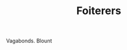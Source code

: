 ---
title: Foiterers
letter: F
permalink: "/definitions/bld-foiterers.html"
body: Vagabonds. Blount
published_at: '2018-07-07'
source: Black's Law Dictionary 2nd Ed (1910)
layout: post
---